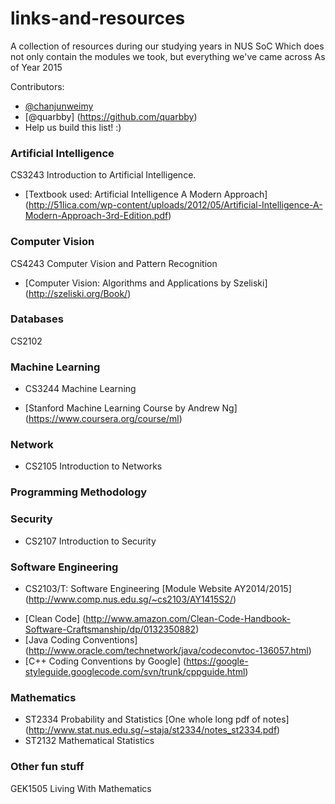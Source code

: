 # links-and-resources
A collection of resources during our studying years in NUS SoC
Which does not only contain the modules we took, but everything we've came across 
As of Year 2015 

Contributors:
* [@chanjunweimy](https://github.com/chanjunweimy)
* [@quarbby] (https://github.com/quarbby)
* Help us build this list! :) 

### Artificial Intelligence 
CS3243 Introduction to Artificial Intelligence. 
* [Textbook used: Artificial Intelligence A Modern Approach] (http://51lica.com/wp-content/uploads/2012/05/Artificial-Intelligence-A-Modern-Approach-3rd-Edition.pdf)

### Computer Vision
CS4243 Computer Vision and Pattern Recognition
* [Computer Vision: Algorithms and Applications by Szeliski] (http://szeliski.org/Book/)

### Databases 
CS2102

### Machine Learning 
- CS3244 Machine Learning 
* [Stanford Machine Learning Course by Andrew Ng] (https://www.coursera.org/course/ml)

### Network
- CS2105 Introduction to Networks

### Programming Methodology

### Security
- CS2107 Introduction to Security

### Software Engineering 
- CS2103/T: Software Engineering 
[Module Website AY2014/2015] (http://www.comp.nus.edu.sg/~cs2103/AY1415S2/) 
* [Clean Code] (http://www.amazon.com/Clean-Code-Handbook-Software-Craftsmanship/dp/0132350882)
* [Java Coding Conventions] (http://www.oracle.com/technetwork/java/codeconvtoc-136057.html)
* [C++ Coding Conventions by Google] (https://google-styleguide.googlecode.com/svn/trunk/cppguide.html)

### Mathematics 
- ST2334 Probability and Statistics
[One whole long pdf of notes] (http://www.stat.nus.edu.sg/~staja/st2334/notes_st2334.pdf)
- ST2132 Mathematical Statistics 

### Other fun stuff 
GEK1505 Living With Mathematics
